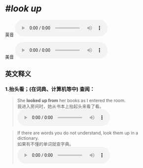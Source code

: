# ***\#look up*** 
英音
<audio src="./media/look up1.aac" controls="controls"></audio>

美音
<audio src="./media/look up2.aac" controls="controls"></audio>



  

英文释义
---
### 1.**抬头看；(在词典、计算机等中) 查阅：**  

 > She **looked up from** her books as I entered the room.  
 > 我进入房间时，她从书本上抬起头来看了看。    
<audio src="./media/P263 look2.aac" controls="controls"></audio>

 > If there are words you do not understand, look them up in a dictionary.   
 > 如果有不懂的单词就查字典。    
<audio src="./media/look-38.aac" controls="controls"></audio>


